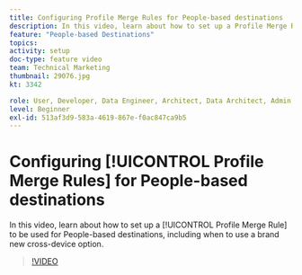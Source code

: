 ```yaml
---
title: Configuring Profile Merge Rules for People-based destinations
description: In this video, learn about how to set up a Profile Merge Rule to be used for People-based destinations, including when to use a brand new cross-device option.
feature: "People-based Destinations"
topics: 
activity: setup
doc-type: feature video
team: Technical Marketing
thumbnail: 29076.jpg
kt: 3342

role: User, Developer, Data Engineer, Architect, Data Architect, Admin, Leader
level: Beginner
exl-id: 513af3d9-583a-4619-867e-f0ac847ca9b5
---
```

# Configuring [!UICONTROL Profile Merge Rules] for People-based destinations

In this video, learn about how to set up a [!UICONTROL Profile Merge Rule] to be used for People-based destinations, including when to use a brand new cross-device option.

>[!VIDEO](https://video.tv.adobe.com/v/29076/?quality=12)
